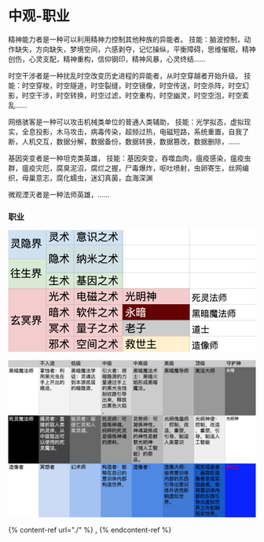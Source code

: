 # 中观-职业

精神能力者是一种可以利用精神力控制其他种族的异能者。 技能：脑波控制，动作缺失，方向缺失，梦境空间，六感剥夺，记忆操纵，平衡障碍，思维催眠，精神创伤，心灵支配，精神重构，信仰钢印，精神风暴，心灵终结……

时空干涉者是一种扰乱时空改变历史进程的异能者，从时空穿越者开始升级。 技能：时空穿梭，时空隧道，时空裂缝，时空镜像，时空传送，时空杀阵，时空幻影，时空干涉，时空转换，时空过滤，时空重构，时空幽灵，时空空泡，时空紊乱……

网络骇客是一种可以攻击机械类单位的普通人类辅助， 技能：光学拟态，虚拟现实，全息投影，木马攻击，病毒传染，超频过热，电磁短路，系统重置，自我了断，人机交互，数据分解，数据备份，数据转换，数据篡改，数据删除，……

基因突变者是一种坦克类英雄， 技能：基因突变，吞噬血肉，瘟疫感染，瘟疫虫群，瘟疫灾厄，腐臭泥沼，腐烂之握，尸毒爆炸，呕吐喷射，虫卵寄生，丝网编织，母巢意志，腐化蠕虫，迷幻真菌，血海深渊

微观湮灭者是一种法师英雄，……

### 职业

![](<../.gitbook/assets/屏幕快照 2020-10-17 下午6.54.59.png>)

![](<../.gitbook/assets/屏幕快照 2020-10-17 下午6.54.46.png>)

{% content-ref url="./" %}
[.](./)
{% endcontent-ref %}
